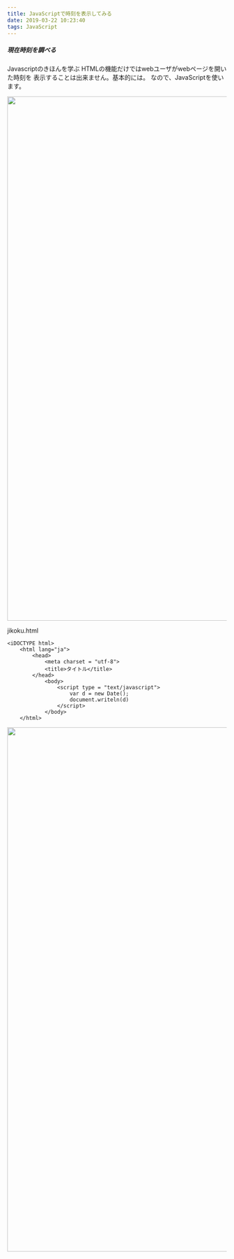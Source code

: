 ```yaml
---
title: JavaScriptで時刻を表示してみる
date: 2019-03-22 10:23:40
tags: JavaScript
---
```

##### 現在時刻を調べる

Javascriptのきほんを学ぶ
HTMLの機能だけではwebユーザがwebページを開いた時刻を
表示することは出来ません。基本的には。
なので、JavaScriptを使います。

<img src="time.png" alt="" title="JavaScriptで時刻を表示してみる" width="1200">

jikoku.html
```
<iDOCTYPE html>
    <html lang="ja">
        <head>
            <meta charset = "utf-8">
            <title>タイトル</title>
        </head>
            <body>
                <script type = "text/javascript">
                    var d = new Date();
                    document.writeln(d)
                </script>
            </body>
    </html>
```

<!--- more--->
<img src="jikoku.png" alt="" title="JavaScriptで時刻を表示してみる" width="1200">